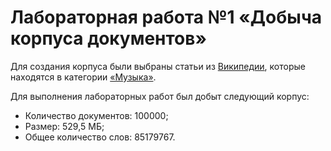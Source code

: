 # Лабораторная работа №1 «Добыча корпуса документов»

Для создания корпуса были выбраны
статьи из [Википедии](https://en.wikipedia.org),
которые находятся
в категории [«Музыка»](https://en.wikipedia.org/wiki/Category:Music).

Для выполнения лабораторных работ был добыт следующий корпус:
* Количество документов: 100000;
* Размер: 529,5 МБ;
* Общее количество слов: 85179767.
